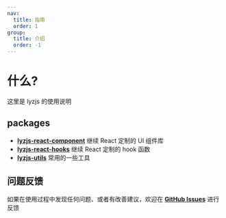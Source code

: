 ```yaml
---
nav:
  title: 指南
  order: 1
group:
  title: 介绍
  order: -1
---
```


# 什么?

这里是 lyzjs 的使用说明

## packages

- [**lyzjs-react-component**](/react-components) 继续 React 定制的 UI 组件库
- [**lyzjs-react-hooks**](/react-hooks) 继续 React 定制的 hook 函数
- [**lyzjs-utils**](/utils) 常用的一些工具

## 问题反馈

如果在使用过程中发现任何问题、或者有改善建议，欢迎在 [**GitHub Issues**](https://github.com/lihawhaw/lyzjs/issues) 进行反馈
